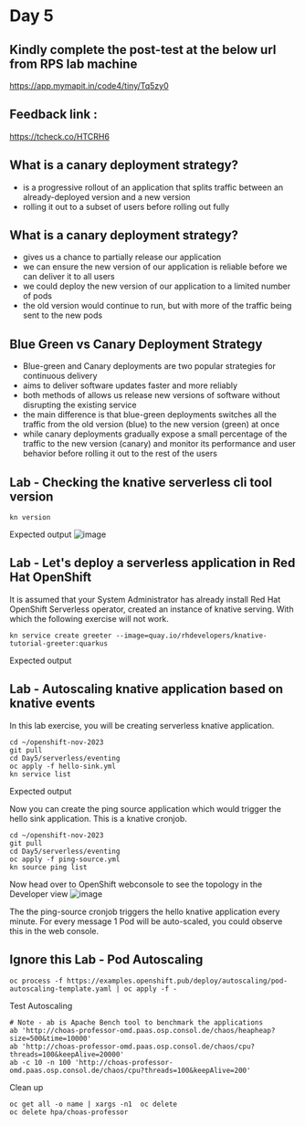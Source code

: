 # Day 5

## Kindly complete the post-test at the below url from RPS lab machine
https://app.mymapit.in/code4/tiny/Tq5zy0

## Feedback link :
https://tcheck.co/HTCRH6

## What is a canary deployment strategy?
- is a progressive rollout of an application that splits traffic between an already-deployed version and a new version
- rolling it out to a subset of users before rolling out fully

## What is a canary deployment strategy?
- gives us a chance to partially release our application
- we can ensure the new version of our application is reliable before we can deliver it to all users
- we could deploy the new version of our application to a limited number of pods
- the old version would continue to run, but with more of the traffic being sent to the new pods

## Blue Green vs Canary Deployment Strategy
- Blue-green and Canary deployments are two popular strategies for continuous delivery
- aims to deliver software updates faster and more reliably
- both methods of allows us release new versions of software without disrupting the existing service
- the main difference is that blue-green deployments switches all the traffic from the old version (blue) to the new version (green) at once
- while canary deployments gradually expose a small percentage of the traffic to the new version (canary) and monitor its performance and user behavior before rolling it out to the rest of the users

## Lab - Checking the knative serverless cli tool version
```
kn version
```
Expected output
![image](https://github.com/tektutor/openshift-nov-2023/assets/12674043/7a667fa8-b0f1-4259-8394-ef36eb17c0aa)

## Lab - Let's deploy a serverless application in Red Hat OpenShift
It is assumed that your System Administrator has already install Red Hat OpenShift Serverless operator, created an instance of knative serving.  With which the following exercise will not work.

```
kn service create greeter --image=quay.io/rhdevelopers/knative-tutorial-greeter:quarkus
```

Expected output


## Lab - Autoscaling knative application based on knative events
In this lab exercise, you will be creating serverless knative application. 
```
cd ~/openshift-nov-2023
git pull
cd Day5/serverless/eventing
oc apply -f hello-sink.yml
kn service list
```

Expected output

Now you can create the ping source application which would trigger the hello sink application.  This is a knative cronjob.
```
cd ~/openshift-nov-2023
git pull
cd Day5/serverless/eventing
oc apply -f ping-source.yml
kn source ping list
```

Now head over to OpenShift webconsole to see the topology in the Developer view
![image](https://github.com/tektutor/openshift-nov-2023/assets/12674043/3e50f8bc-4109-4484-b122-c831c0a35694)


The the ping-source cronjob triggers the hello knative application every minute. For every message 1 Pod will be auto-scaled, you could observe this in the web console.

## Ignore this Lab - Pod Autoscaling
```
oc process -f https://examples.openshift.pub/deploy/autoscaling/pod-autoscaling-template.yaml | oc apply -f -
```

Test Autoscaling
```
# Note - ab is Apache Bench tool to benchmark the applications
ab 'http://choas-professor-omd.paas.osp.consol.de/chaos/heapheap?size=500&time=10000'
ab 'http://choas-professor-omd.paas.osp.consol.de/chaos/cpu?threads=100&keepAlive=20000'
ab -c 10 -n 100 'http://choas-professor-omd.paas.osp.consol.de/chaos/cpu?threads=100&keepAlive=200'
```

Clean up
```
oc get all -o name | xargs -n1  oc delete
oc delete hpa/choas-professor
```

